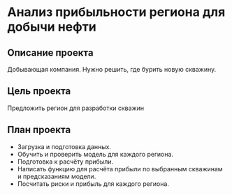 # Анализ прибыльности региона для добычи нефти

## Описание проекта
Добывающая компания. Нужно решить, где бурить новую скважину.

## Цель проекта
Предложить регион для разработки скважин
 
## План проекта
- Загрузка и подготовка данных.
- Обучить и проверить модель для каждого региона.
- Подготовка к расчёту прибыли.
- Написать функцию для расчёта прибыли по выбранным скважинам и предсказаниям модели.
- Посчитать риски и прибыль для каждого региона.


